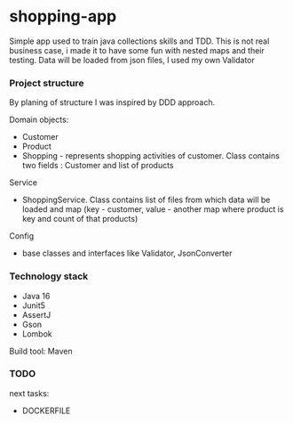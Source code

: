 # shopping-app


Simple app used to train java collections skills and TDD. This is not real business case, i made it to have some fun with nested maps and their testing.
Data will be loaded from json files, I used my own Validator

### Project structure

By planing of structure I was inspired by DDD approach.

Domain objects:

- Customer
- Product
- Shopping - represents shopping activities of customer. Class contains two fields : Customer and list of products

Service

- ShoppingService. Class contains list of files from which data will be loaded and map (key - customer, value - another map where product is key and count of that products)

Config

- base classes and interfaces like Validator, JsonConverter

### Technology stack

- Java 16
- Junit5
- AssertJ
- Gson  
- Lombok

Build tool: Maven

### TODO

next tasks:

- DOCKERFILE
